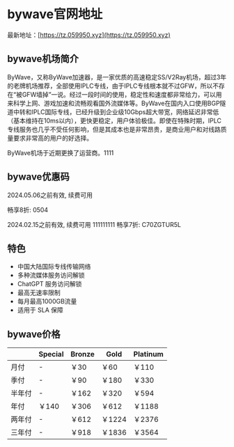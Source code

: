 # bywave官网地址

最新地址：[https://tz.059950.xyz](https://tz.059950.xyz)

## bywave机场简介

ByWave，又称ByWave加速器，是一家优质的高速稳定SS/V2Ray机场，超过3年的老牌机场推荐，全部使用IPLC专线，由于IPLC专线根本就不过GFW，所以不存在“被GFW墙掉”一说。经过一段时间的使用，稳定性和速度都非常给力，可以用来科学上网、游戏加速和流畅观看国外流媒体等。ByWave在国内入口使用BGP隧道中转和IPLC国际专线，已经升级到企业级10Gbps超大带宽，网络延迟非常低（基本维持在10ms以内），更快更稳定，用户体验极佳。即使在特殊时期，IPLC专线服务也几乎不受任何影响，但是其成本也是非常昂贵，是商业用户和对线路质量要求非常高的用户的好选择。

ByWave机场于近期更换了运营商。1111

## bywave优惠码

2024.05.06之前有效, 续费可用

畅享8折: 0504

2024.02.15之前有效, 续费可用
111111111
畅享7折: C70ZGTUR5L

## 特色

* 中国大陆国际专线传输网络
* 多种流媒体服务访问解锁
* ChatGPT 服务访问解锁
* 最高无速率限制
* 每月最高1000GB流量
* 适用于 SLA 保障

## bywave价格

||Special|Bronze|Gold|Platinum|
|----|----|----|----|----|
|月付|-|￥30|￥60|￥110|
|季付|-|￥90|￥180|￥330|
|半年付|-|￥162|￥320|￥594|
|年付|￥140|￥306|￥612|￥1188|
|两年付|-|￥612|￥1224|￥2376|
|三年付|-|￥918|￥1836|￥3564|
